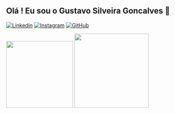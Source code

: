 ## Olá ! Eu sou o Gustavo Silveira Goncalves 👋


[![Linkedin](https://img.shields.io/badge/LinkedIn-0077B5?style=for-the-badge&logo=linkedin&logoColor=white)](https://www.linkedin.com/in/gustavo-gon%C3%A7alves-0a57491a4/)
[![Instagram](https://img.shields.io/badge/Instagram-E4405F?style=for-the-badge&logo=instagram&logoColor=white)](https://www.instagram.com/gustavo_goncalvess/)
[![GitHub](https://img.shields.io/badge/GitHub-100000?style=for-the-badge&logo=github&logoColor=white)](https://github.com/gsilveirag)
<div>
  <img height="180em" src="https://github-readme-stats.vercel.app/api?username=gsilveirag&show_icons=true&theme=dracula"/>
   <img height="200em" src="https://github-readme-stats.vercel.app/api/top-langs/?username=gsilveirag&layout=compact&layout=compact&langs_count=16&theme=dracula"/>
</div>
